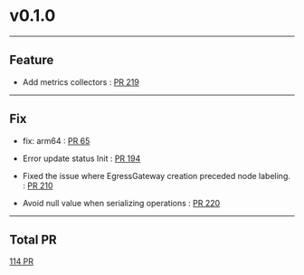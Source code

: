 
# v0.1.0

***

## Feature

* Add metrics collectors : [PR 219](https://github.com/spidernet-io/egressgateway/pull/219)



***

## Fix

* fix: arm64 : [PR 65](https://github.com/spidernet-io/egressgateway/pull/65)

* Error update status Init : [PR 194](https://github.com/spidernet-io/egressgateway/pull/194)

* Fixed the issue where EgressGateway creation preceded node labeling. : [PR 210](https://github.com/spidernet-io/egressgateway/pull/210)

* Avoid null value when serializing operations : [PR 220](https://github.com/spidernet-io/egressgateway/pull/220)



***

## Total PR

[ 114 PR](https://github.com/spidernet-io/egressgateway/compare/...v0.1.0)
